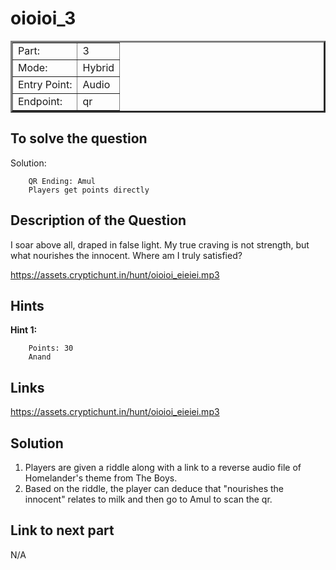 # oioioi_3

<table border = '3'>
    <tr>
        <td>Part:</td>
        <td>3</td>
    </tr>
    <tr>
        <td>Mode:</td>
        <td>Hybrid</td>
    </tr>
    <tr>
        <td>Entry Point:</td>
        <td>Audio</td>
    </tr>
    <tr>
        <td>Endpoint:</td>
        <td>qr</td>
    </tr>
</table>

## To solve the question

Solution:

        QR Ending: Amul
        Players get points directly

## Description of the Question

I soar above all, draped in false light. My true craving is not strength, but what nourishes the innocent. Where am I truly satisfied?

https://assets.cryptichunt.in/hunt/oioioi_eieiei.mp3

## Hints

**Hint 1:**

        Points: 30
        Anand

## Links

https://assets.cryptichunt.in/hunt/oioioi_eieiei.mp3

## Solution

1. Players are given a riddle along with a link to a reverse audio file of Homelander's theme from The Boys.
2. Based on the riddle, the player can deduce that "nourishes the innocent" relates to milk and then go to Amul to scan the qr.

## Link to next part

N/A
